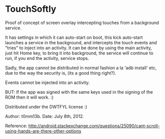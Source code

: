 TouchSoftly
===========

Proof of concept of screen overlay intercepting touches from a background service.

It has settings in which it can auto-start on boot, this kick auto-start launches a service in the background, and intercepts the touch events and "tries" to inject into an activity.
It can be done by using the main activity, just hit Home key, to bring it into background, the service will continue to run, if you end the activity, service stops.

Sadly, the app cannot be distributed in normal fashion a la 'adb install' etc, due to the way the security is, (its a good thing right?).

Events cannot be injected into an activity.

BUT: If the app was signed with the same keys used in the signing of the ROM then it will work. :)

Distributed under the DWTFYL license :)

Author: t0mm13b.
Date: July 8th, 2012.

Reference: http://android.stackexchange.com/questions/25090/cant-scroll-using-hands-are-there-other-options
